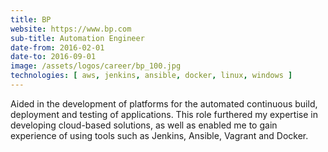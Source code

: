 ```yaml
---
title: BP
website: https://www.bp.com
sub-title: Automation Engineer
date-from: 2016-02-01
date-to: 2016-09-01
image: /assets/logos/career/bp_100.jpg
technologies: [ aws, jenkins, ansible, docker, linux, windows ]
---
```


Aided in the development of platforms for the automated continuous build, deployment and testing of applications. This role furthered my expertise in developing cloud-based solutions, as well as enabled me to gain experience of using tools such as Jenkins, Ansible, Vagrant and Docker.
